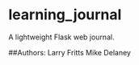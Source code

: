 learning_journal
================

A lightweight Flask web journal.

##Authors:
Larry Fritts
Mike Delaney

